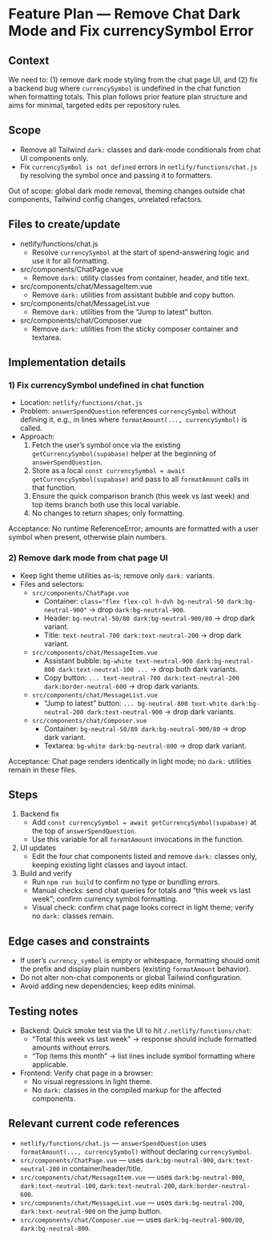 # Feature Plan — Remove Chat Dark Mode and Fix currencySymbol Error

## Context
We need to: (1) remove dark mode styling from the chat page UI, and (2) fix a backend bug where `currencySymbol` is undefined in the chat function when formatting totals. This plan follows prior feature plan structure and aims for minimal, targeted edits per repository rules.

## Scope
- Remove all Tailwind `dark:` classes and dark-mode conditionals from chat UI components only.
- Fix `currencySymbol is not defined` errors in `netlify/functions/chat.js` by resolving the symbol once and passing it to formatters.

Out of scope: global dark mode removal, theming changes outside chat components, Tailwind config changes, unrelated refactors.

## Files to create/update
- netlify/functions/chat.js
  - Resolve `currencySymbol` at the start of spend-answering logic and use it for all formatting.
- src/components/ChatPage.vue
  - Remove `dark:` utility classes from container, header, and title text.
- src/components/chat/MessageItem.vue
  - Remove `dark:` utilities from assistant bubble and copy button.
- src/components/chat/MessageList.vue
  - Remove `dark:` utilities from the “Jump to latest” button.
- src/components/chat/Composer.vue
  - Remove `dark:` utilities from the sticky composer container and textarea.

## Implementation details

### 1) Fix currencySymbol undefined in chat function
- Location: `netlify/functions/chat.js`
- Problem: `answerSpendQuestion` references `currencySymbol` without defining it, e.g., in lines where `formatAmount(..., currencySymbol)` is called.
- Approach:
  1. Fetch the user’s symbol once via the existing `getCurrencySymbol(supabase)` helper at the beginning of `answerSpendQuestion`.
  2. Store as a local `const currencySymbol = await getCurrencySymbol(supabase)` and pass to all `formatAmount` calls in that function.
  3. Ensure the quick comparison branch (this week vs last week) and top items branch both use this local variable.
  4. No changes to return shapes; only formatting.

Acceptance: No runtime ReferenceError; amounts are formatted with a user symbol when present, otherwise plain numbers.

### 2) Remove dark mode from chat page UI
- Keep light theme utilities as-is; remove only `dark:` variants.
- Files and selectors:
  - `src/components/ChatPage.vue`
    - Container: `class="flex flex-col h-dvh bg-neutral-50 dark:bg-neutral-900"` → drop `dark:bg-neutral-900`.
    - Header: `bg-neutral-50/80 dark:bg-neutral-900/80` → drop dark variant.
    - Title: `text-neutral-700 dark:text-neutral-200` → drop dark variant.
  - `src/components/chat/MessageItem.vue`
    - Assistant bubble: `bg-white text-neutral-900 dark:bg-neutral-800 dark:text-neutral-100 ...` → drop both dark variants.
    - Copy button: `... text-neutral-700 dark:text-neutral-200 dark:border-neutral-600` → drop dark variants.
  - `src/components/chat/MessageList.vue`
    - “Jump to latest” button: `... bg-neutral-800 text-white dark:bg-neutral-200 dark:text-neutral-900` → drop dark variants.
  - `src/components/chat/Composer.vue`
    - Container: `bg-neutral-50/80 dark:bg-neutral-900/80` → drop dark variant.
    - Textarea: `bg-white dark:bg-neutral-800` → drop dark variant.

Acceptance: Chat page renders identically in light mode; no `dark:` utilities remain in these files.

## Steps
1) Backend fix
   - Add `const currencySymbol = await getCurrencySymbol(supabase)` at the top of `answerSpendQuestion`.
   - Use this variable for all `formatAmount` invocations in the function.
2) UI updates
   - Edit the four chat components listed and remove `dark:` classes only, keeping existing light classes and layout intact.
3) Build and verify
   - Run `npm run build` to confirm no type or bundling errors.
   - Manual checks: send chat queries for totals and “this week vs last week”; confirm currency symbol formatting.
   - Visual check: confirm chat page looks correct in light theme; verify no `dark:` classes remain.

## Edge cases and constraints
- If user’s `currency_symbol` is empty or whitespace, formatting should omit the prefix and display plain numbers (existing `formatAmount` behavior).
- Do not alter non-chat components or global Tailwind configuration.
- Avoid adding new dependencies; keep edits minimal.

## Testing notes
- Backend: Quick smoke test via the UI to hit `/.netlify/functions/chat`:
  - “Total this week vs last week” → response should include formatted amounts without errors.
  - “Top items this month” → list lines include symbol formatting where applicable.
- Frontend: Verify chat page in a browser:
  - No visual regressions in light theme.
  - No `dark:` classes in the compiled markup for the affected components.

## Relevant current code references
- `netlify/functions/chat.js` — `answerSpendQuestion` uses `formatAmount(..., currencySymbol)` without declaring `currencySymbol`.
- `src/components/ChatPage.vue` — uses `dark:bg-neutral-900`, `dark:text-neutral-200` in container/header/title.
- `src/components/chat/MessageItem.vue` — uses `dark:bg-neutral-800`, `dark:text-neutral-100`, `dark:text-neutral-200`, `dark:border-neutral-600`.
- `src/components/chat/MessageList.vue` — uses `dark:bg-neutral-200`, `dark:text-neutral-900` on the jump button.
- `src/components/chat/Composer.vue` — uses `dark:bg-neutral-900/80`, `dark:bg-neutral-800`.

